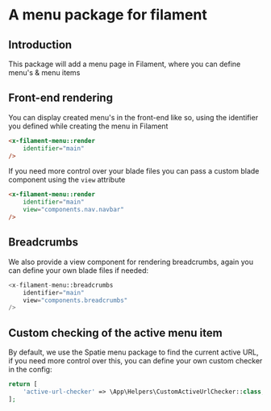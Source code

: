 # A menu package for filament

## Introduction

This package will add a menu page in Filament, where you can define menu's & menu items

## Front-end rendering

You can display created menu's in the front-end like so, using the identifier you defined while creating the menu in Filament

```html
<x-filament-menu::render
    identifier="main"
/>
```

If you need more control over your blade files you can pass a custom blade component using the `view` attribute

```html
<x-filament-menu::render
    identifier="main"
    view="components.nav.navbar"
/>
```

## Breadcrumbs

We also provide a view component for rendering breadcrumbs, again you can define your own blade files if needed:

```php
<x-filament-menu::breadcrumbs
    identifier="main"
    view="components.breadcrumbs"
/>
```

## Custom checking of the active menu item

By default, we use the Spatie menu package to find the current active URL, if you need more control over this, you can define your own custom checker in the config:

```php
return [
    'active-url-checker' => \App\Helpers\CustomActiveUrlChecker::class,
];
```
